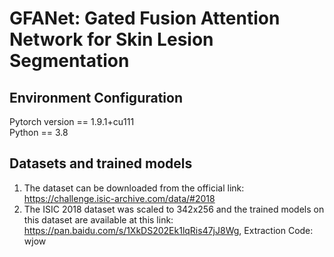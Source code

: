 # GFANet: Gated Fusion Attention Network for Skin Lesion Segmentation

## Environment Configuration
Pytorch version == 1.9.1+cu111  
Python == 3.8

## Datasets and trained models
1. The dataset can be downloaded from the official link: https://challenge.isic-archive.com/data/#2018  
2. The ISIC 2018 dataset was scaled to 342x256 and the trained models on this dataset are available at this link: https://pan.baidu.com/s/1XkDS202Ek1lqRis47jJ8Wg, Extraction Code: wjow
